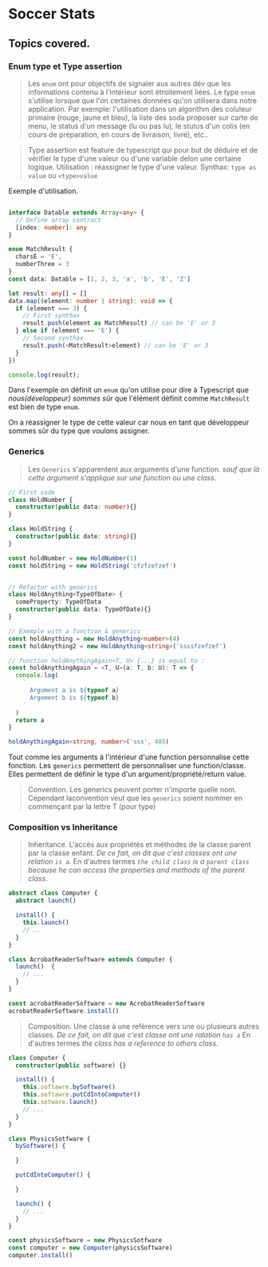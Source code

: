 # Soccer Stats

## Topics covered.

### Enum type et Type assertion

> Les `enum` ont pour objectifs de signaler aux autres dév que les informations contenu à l'intérieur sont étroitement liées. Le type `enum` s'utilise lorsque que l'on certaines données qu'on utilisera dans notre application. Par exemple: l'utilisation dans un algorithm des coluleur primaire (rouge, jaune et bleu), la liste des soda proposer sur carte de menu, le status d'un message (lu ou pas lu), le stutus d'un colis (en cours de préparation, en cours de livraison, livré), etc..

> Type assertion est feature de typescript qui pour but de déduire et de vérifier le type d'une valeur ou d'une variable delon une certaine logique. Utilisation : réassigner le type d'une valeur. Synthax: `type as value` ou `<type>value`

Exemple d'utilisation.

```typescript

interface Datable extends Array<any> {
  // Define array contract
  [index: number]: any
}

enum MatchResult {
  charsE = 'E',
  numberThree = 3
}
const data: Datable = [1, 2, 3, 'a', 'b', 'E', 'Z']

let result: any[] = []
data.map((element: number | string): void => {
  if (element === 3) {
    // First synthax
    result.push(element as MatchResult) // can be 'E' or 3
  } else if (element === 'E') {
    // Second synthax
    result.push(<MatchResult>element) // can be 'E' or 3
  }
})

console.log(result);
```

Dans l'exemple on définit un `enum` qu'on utilise pour dire à Typescript que *nous(développeur) sommes sûr* que l'élément  définit comme `MatchResult` est bien de type `enum`. 

On a réassigner le type de cette valeur car nous en tant que développeur sommes sûr du type que voulons assigner.


### Generics 
> Les `Generics` s'apparentent aux arguments d'une function. *sauf que là cette argument s'applique sur une function ou une class*.

```typescript
// First code 
class HoldNumber {
  constructor(public data: number){}
}

class HoldString {
  constructor(public date: string){}
}

const holdNumber = new HoldNumber(1)
const holdString = new HoldString('cfzfzefzef')


// Refactor with generics
class HoldAnything<TypeOfDate> {
  someProperty: TypeOfData
  constructor(public data: TypeOfDate){}
}

// Exemple with a function & generics
const holdAnything = new HoldAnything<number>(4)
const holdAnything2 = new HoldAnything<string>('ssssfzefzef')

// function holdAnythingAgain<T, U> {...} is equal to :
const holdAnythingAgain = <T, U>(a: T, b: U): T => {
  console.log(
    `
      Argument a is ${typeof a}
      Argement b is ${typeof b}
    `
  )
  return a
}

holdAnythingAgain<string, number>('sss', 485)
```
Tout comme les arguments à l'intérieur d'une function personnalise cette fonction. Les `generics` permettent de personnaliser une function/classe. Elles permettent de définir le type d'un argument/propriété/return value.

> Convention. Les generics peuvent porter n'importe quelle nom. Cependant laconvention veut que les `generics` soient nommer  en commençant par la lettre T (pour type)


### Composition vs Inheritance

> Inheritance. L'accès aux propriétés et méthodes de la classe parent par la classe enfant. *De ce fait, on dit que c'est classes ont une relation `is a`*. En d'autres termes *`the child class` is a `parent class` because he can access the properties and methods of the parent class*.

```typescript
abstract class Computer {
  abstract launch()

  install() {
    this.launch()
    // ..
  }
}

class AcrobatReaderSoftware extends Computer {
  launch()  {
    // ...
  }
}

const acrobatReaderSoftware = new AcrobatReaderSoftware
acrobatReaderSoftware.install()
```

> Composition. Une classe à une reférence vers une ou plusieurs autres classes. *De ce fait, on dit que c'est classe ont une ralation `has a`* En d'autres termes *the class has a reference to others class*.


```typescript
class Computer {
  constructor(public software) {}

  install() {
    this.softawre.bySoftware()
    this.softawre.putCdIntoComputer()
    this.sotware.launch()
    // ...
  }
}

class PhysicsSotfware {
  bySoftware() {

  }

  putCdIntoComputer() {

  }

  launch() {
    // ...
  }
}

const physicsSoftware = new PhysicsSotfware
const computer = new Computer(physicsSoftware)
computer.install()
```
